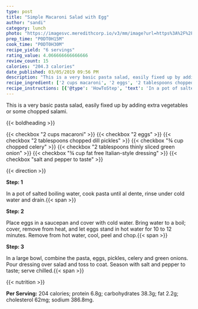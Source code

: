 ```yaml
---
type: post
title: "Simple Macaroni Salad with Egg"
author: "sandi"
category: lunch
photo: "https://imagesvc.meredithcorp.io/v3/mm/image?url=https%3A%2F%2Fimages.media-allrecipes.com%2Fuserphotos%2F1146311.jpg"
prep_time: "P0DT0H15M"
cook_time: "P0DT0H30M"
recipe_yield: "6 servings"
rating_value: 4.066666666666666
review_count: 15
calories: "204.3 calories"
date_published: 03/05/2019 09:56 PM
description: "This is a very basic pasta salad, easily fixed up by adding extra vegetables or some chopped salami."
recipe_ingredient: ['2 cups macaroni', '2 eggs', '2 tablespoons chopped dill pickles', '¾ cup chopped celery', '2 tablespoons thinly sliced green onion', '¾ cup fat free Italian-style dressing', 'salt and pepper to taste']
recipe_instructions: [{'@type': 'HowToStep', 'text': 'In a pot of salted boiling water, cook pasta until al dente, rinse under cold water and drain.\n'}, {'@type': 'HowToStep', 'text': 'Place eggs in a saucepan and cover with cold water. Bring water to a boil; cover, remove from heat, and let eggs stand in hot water for 10 to 12 minutes. Remove from hot water, cool, peel and chop.\n'}, {'@type': 'HowToStep', 'text': 'In a large bowl, combine the pasta, eggs, pickles, celery and green onions. Pour dressing over salad and toss to coat. Season with salt and pepper to taste; serve chilled.\n'}]
---
```


This is a very basic pasta salad, easily fixed up by adding extra vegetables or some chopped salami. 

{{< boldheading >}}

{{< checkbox "2 cups macaroni" >}}
{{< checkbox "2  eggs" >}}
{{< checkbox "2 tablespoons chopped dill pickles" >}}
{{< checkbox "¾ cup chopped celery" >}}
{{< checkbox "2 tablespoons thinly sliced green onion" >}}
{{< checkbox "¾ cup fat free Italian-style dressing" >}}
{{< checkbox "salt and pepper to taste" >}}


{{< direction >}}

**Step: 1**

In a pot of salted boiling water, cook pasta until al dente, rinse under cold water and drain.{{< span >}}

**Step: 2**

Place eggs in a saucepan and cover with cold water. Bring water to a boil; cover, remove from heat, and let eggs stand in hot water for 10 to 12 minutes. Remove from hot water, cool, peel and chop.{{< span >}}

**Step: 3**

In a large bowl, combine the pasta, eggs, pickles, celery and green onions. Pour dressing over salad and toss to coat. Season with salt and pepper to taste; serve chilled.{{< span >}}

{{< nutrition >}}

**Per Serving:** 204 calories; protein 6.8g; carbohydrates 38.3g; fat 2.2g; cholesterol 62mg; sodium 386.8mg.